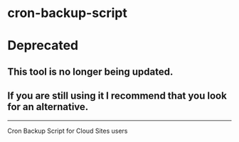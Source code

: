 cron-backup-script
==================

# Deprecated

## This tool is no longer being updated. 

## If you are still using it I recommend that you look for an alternative.

------------

Cron Backup Script for Cloud Sites users
